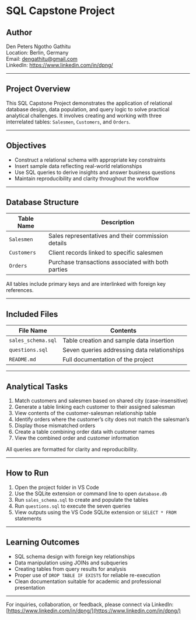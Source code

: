 # SQL Capstone Project

## Author

Den Peters Ngotho Gathitu  
Location: Berlin, Germany  
Email: dengathitu@gmail.com  
LinkedIn: https://www.linkedin.com/in/dpng/


---

## Project Overview

This SQL Capstone Project demonstrates the application of relational database design, data population, and query logic to solve practical analytical challenges. It involves creating and working with three interrelated tables: `Salesmen`, `Customers`, and `Orders`.

---

## Objectives

- Construct a relational schema with appropriate key constraints
- Insert sample data reflecting real-world relationships
- Use SQL queries to derive insights and answer business questions
- Maintain reproducibility and clarity throughout the workflow

---

## Database Structure

| Table Name       | Description                                        |
|------------------|----------------------------------------------------|
| `Salesmen`       | Sales representatives and their commission details |
| `Customers`      | Client records linked to specific salesmen         |
| `Orders`         | Purchase transactions associated with both parties |

All tables include primary keys and are interlinked with foreign key references.

---

## Included Files

| File Name           | Contents                                           |
|---------------------|----------------------------------------------------|
| `sales_schema.sql`  | Table creation and sample data insertion           |
| `questions.sql`     | Seven queries addressing data relationships        |
| `README.md`         | Full documentation of the project                  |

---

## Analytical Tasks

1. Match customers and salesmen based on shared city (case-insensitive)
2. Generate a table linking each customer to their assigned salesman
3. View contents of the customer-salesman relationship table
4. Identify orders where the customer’s city does not match the salesman’s
5. Display those mismatched orders
6. Create a table combining order data with customer names
7. View the combined order and customer information

All queries are formatted for clarity and reproducibility.

---

## How to Run

1. Open the project folder in VS Code  
2. Use the SQLite extension or command line to open `database.db`  
3. Run `sales_schema.sql` to create and populate the tables  
4. Run `questions.sql` to execute the seven queries  
5. View outputs using the VS Code SQLite extension or `SELECT * FROM` statements

---

## Learning Outcomes

- SQL schema design with foreign key relationships  
- Data manipulation using JOINs and subqueries  
- Creating tables from query results for analysis  
- Proper use of `DROP TABLE IF EXISTS` for reliable re-execution  
- Clean documentation suitable for academic and professional presentation

---

For inquiries, collaboration, or feedback, please connect via LinkedIn:  
[https://www.linkedin.com/in/dpng/](https://www.linkedin.com/in/dpng/)
